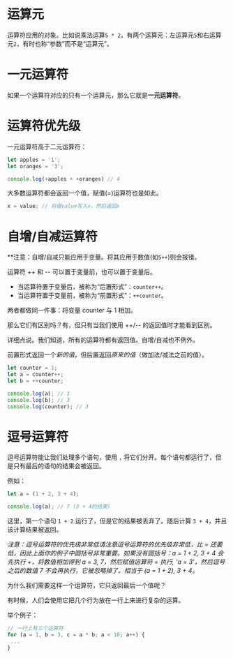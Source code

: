 # 运算元

运算符应用的对象。比如说乘法运算`5 * 2`，有两个运算元：左运算元`5`和右运算元`2`，有时也称“参数”而不是“运算元”。

# 一元运算符

如果一个运算符对应的只有一个运算元，那么它就是**一元运算符**。

# 运算符优先级

一元运算符高于二元运算符：

```js
let apples = '1';
let oranges = '3';

console.log(+apples + +oranges) // 4
```

大多数运算符都会返回一个值，赋值(=)运算符也是如此。

```js
x = value; // 将值value写入x，然后返回x
```

# 自增/自减运算符

**注意：自增/自减只能应用于变量。将其应用于数值(如`5++`)则会报错。

运算符 ++ 和 -- 可以置于变量前，也可以置于变量后。

- 当运算符置于变量后，被称为“后置形式”：`counter++`。
- 当运算符置于变量前，被称为“前置形式”：`++counter`。

两者都做同一件事：将变量 counter 与 1 相加。

那么它们有区别吗？有，但只有当我们使用 ++/-- 的返回值时才能看到区别。

详细点说。我们知道，所有的运算符都有返回值。自增/自减也不例外。

前置形式返回一个*新的值*，但后置返回*原来的值*（做加法/减法之前的值）。

```js
let counter = 1;
let a = counter++;
let b = ++counter;

console.log(a); // 1
console.log(b); // 3
console.log(counter); // 3
```

# 逗号运算符

逗号运算符能让我们处理多个语句，使用 `,` 将它们分开。每个语句都运行了，但是只有最后的语句的结果会被返回。

例如：

```js
let a = (1 + 2, 3 + 4);

console.log(a); // 7 (3 + 4的结果)
```

这里，第一个语句 `1 + 2` 运行了，但是它的结果被丢弃了。随后计算 `3 + 4`，并且该计算结果被返回。

*注意：逗号运算符的优先级非常低请注意逗号运算符的优先级非常低，比 = 还要低，因此上面你的例子中圆括号非常重要。如果没有圆括号：a = 1 + 2, 3 + 4 会先执行 +，将数值相加得到 a = 3, 7，然后赋值运算符 = 执行, ‘a = 3’，然后逗号之后的数值 7 不会再执行，它被忽略掉了。相当于 (a = 1 + 2), 3 + 4。*

为什么我们需要这样一个运算符，它只返回最后一个值呢？

有时候，人们会使用它把几个行为放在一行上来进行复杂的运算。

举个例子：

```js
// 一行上有三个运算符
for (a = 1, b = 3, c = a * b; a < 10; a++) {
 ...
}
```